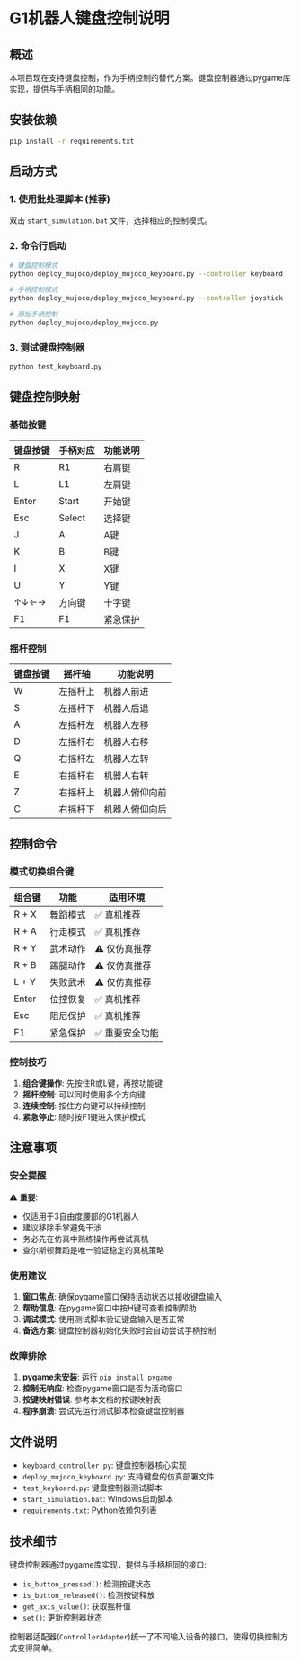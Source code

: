 # G1机器人键盘控制说明

## 概述
本项目现在支持键盘控制，作为手柄控制的替代方案。键盘控制器通过pygame库实现，提供与手柄相同的功能。

## 安装依赖
```bash
pip install -r requirements.txt
```

## 启动方式

### 1. 使用批处理脚本 (推荐)
双击 `start_simulation.bat` 文件，选择相应的控制模式。

### 2. 命令行启动
```bash
# 键盘控制模式
python deploy_mujoco/deploy_mujoco_keyboard.py --controller keyboard

# 手柄控制模式 
python deploy_mujoco/deploy_mujoco_keyboard.py --controller joystick

# 原始手柄控制
python deploy_mujoco/deploy_mujoco.py
```

### 3. 测试键盘控制器
```bash
python test_keyboard.py
```

## 键盘控制映射

### 基础按键
| 键盘按键 | 手柄对应 | 功能说明 |
|---------|---------|---------|
| R | R1 | 右肩键 |
| L | L1 | 左肩键 |
| Enter | Start | 开始键 |
| Esc | Select | 选择键 |
| J | A | A键 |
| K | B | B键 |
| I | X | X键 |
| U | Y | Y键 |
| ↑↓←→ | 方向键 | 十字键 |
| F1 | F1 | 紧急保护 |

### 摇杆控制
| 键盘按键 | 摇杆轴 | 功能说明 |
|---------|--------|---------|
| W | 左摇杆上 | 机器人前进 |
| S | 左摇杆下 | 机器人后退 |
| A | 左摇杆左 | 机器人左移 |
| D | 左摇杆右 | 机器人右移 |
| Q | 右摇杆左 | 机器人左转 |
| E | 右摇杆右 | 机器人右转 |
| Z | 右摇杆上 | 机器人俯仰向前 |
| C | 右摇杆下 | 机器人俯仰向后 |

## 控制命令

### 模式切换组合键
| 组合键 | 功能 | 适用环境 |
|--------|------|----------|
| R + X | 舞蹈模式 | ✅ 真机推荐 |
| R + A | 行走模式 | ✅ 真机推荐 |
| R + Y | 武术动作 | ⚠️ 仅仿真推荐 |
| R + B | 踢腿动作 | ⚠️ 仅仿真推荐 |
| L + Y | 失败武术 | ⚠️ 仅仿真推荐 |
| Enter | 位控恢复 | ✅ 真机推荐 |
| Esc | 阻尼保护 | ✅ 真机推荐 |
| F1 | 紧急保护 | ✅ 重要安全功能 |

### 控制技巧
1. **组合键操作**: 先按住R或L键，再按功能键
2. **摇杆控制**: 可以同时使用多个方向键
3. **连续控制**: 按住方向键可以持续控制
4. **紧急停止**: 随时按F1键进入保护模式

## 注意事项

### 安全提醒
⚠️ **重要**: 
- 仅适用于3自由度腰部的G1机器人
- 建议移除手掌避免干涉
- 务必先在仿真中熟练操作再尝试真机
- 查尔斯顿舞蹈是唯一验证稳定的真机策略

### 使用建议
1. **窗口焦点**: 确保pygame窗口保持活动状态以接收键盘输入
2. **帮助信息**: 在pygame窗口中按H键可查看控制帮助
3. **调试模式**: 使用测试脚本验证键盘输入是否正常
4. **备选方案**: 键盘控制器初始化失败时会自动尝试手柄控制

### 故障排除
1. **pygame未安装**: 运行 `pip install pygame`
2. **控制无响应**: 检查pygame窗口是否为活动窗口
3. **按键映射错误**: 参考本文档的按键映射表
4. **程序崩溃**: 尝试先运行测试脚本检查键盘控制器

## 文件说明
- `keyboard_controller.py`: 键盘控制器核心实现
- `deploy_mujoco_keyboard.py`: 支持键盘的仿真部署文件
- `test_keyboard.py`: 键盘控制器测试脚本
- `start_simulation.bat`: Windows启动脚本
- `requirements.txt`: Python依赖包列表

## 技术细节
键盘控制器通过pygame库实现，提供与手柄相同的接口:
- `is_button_pressed()`: 检测按键状态
- `is_button_released()`: 检测按键释放
- `get_axis_value()`: 获取摇杆值
- `set()`: 更新控制器状态

控制器适配器(`ControllerAdapter`)统一了不同输入设备的接口，使得切换控制方式变得简单。
